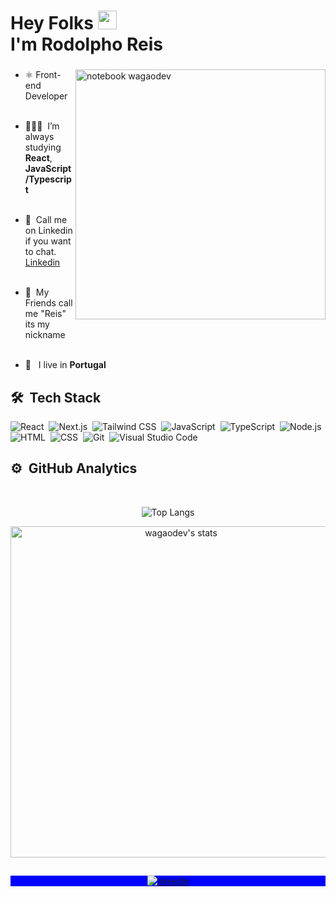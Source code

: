 <h1 align="left">Hey Folks <img src="https://raw.githubusercontent.com/kaueMarques/kaueMarques/master/hi.gif" width="30px"><br>I'm Rodolpho Reis</h1>
<h3 align="left"></h3>
</p>

<img src="https://raw.githubusercontent.com/MicaelliMedeiros/micaellimedeiros/master/image/computer-illustration.png" min-width="400px" max-width="400px" width="400px" align="right" alt="notebook wagaodev">

- ⚛&nbsp;Front-end Developer
  <br><br>

- 👨🏻‍💻&nbsp; I’m always studying **React**, **JavaScript/Typescript**
  <br><br>

- 💬&nbsp; Call me on Linkedin if you want to chat. [Linkedin](https://www.linkedin.com/in/rodolphoreis/)
<br><br>
- 🫡&nbsp; My Friends call me "Reis" its my nickname
  <br><br>
- 🚀 &nbsp; I live in **Portugal** 



## 🛠 &nbsp;Tech Stack


![React](https://img.shields.io/badge/React-20232A?style=for-the-badge&logo=react&logoColor=61DAFB)&nbsp;
![Next.js](https://img.shields.io/badge/Next.js-000000?style=for-the-badge&logo=next.js&logoColor=white)&nbsp;
![Tailwind CSS](https://img.shields.io/badge/Tailwind_CSS-06B6D4?style=for-the-badge&logo=tailwind-css&logoColor=white)&nbsp;
![JavaScript](https://img.shields.io/badge/-JavaScript-05122A?style=for-the-badge&logo=javascript)&nbsp;
![TypeScript](https://img.shields.io/badge/-TypeScript-05122A?style=for-the-badge&logo=typescript)&nbsp;
![Node.js](https://img.shields.io/badge/-Node.js-05122A?style=for-the-badge&logo=node.js)&nbsp;
![HTML](https://img.shields.io/badge/-HTML-05122A?style=for-the-badge&logo=HTML5)&nbsp;
![CSS](https://img.shields.io/badge/CSS-1572B6?style=for-the-badge&logo=css3&logoColor=white)&nbsp;
![Git](https://img.shields.io/badge/-Git-05122A?style=for-the-badge&logo=git)&nbsp;
![Visual Studio Code](https://img.shields.io/badge/-VS%20Code-05122A?style=for-the-badge&logo=visual-studio-code&logoColor=007ACC)&nbsp;


## ⚙️ &nbsp;GitHub Analytics

<br>

<center>

![Top Langs](https://github-readme-stats.vercel.app/api/top-langs/?username=rodolphoreis&layout=compact&theme=ayu-mirage&hide_border=true&langs_count=8)

<img width="530em" src="https://github-readme-stats.vercel.app/api?username=rodolphoreis&show_icons=true&theme=nightowl" alt="wagaodev's stats"/>
</center>

##

<p align="center" style="background:blue">
 

</a>
<a href="https://linkedin.com/in/wcfx" target="_blank">
  <img align="center" src="https://img.shields.io/badge/rodolphoreis-05122A?style=for-the-badge&logo=linkedin" alt="linkedin"/>
</a>
</p>
